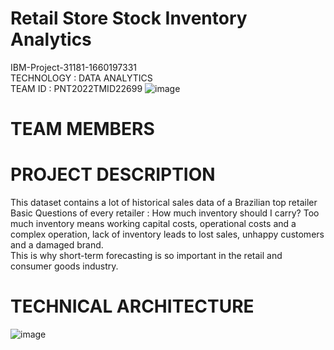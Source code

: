 # Retail Store Stock Inventory Analytics
IBM-Project-31181-1660197331<br>
TECHNOLOGY : DATA ANALYTICS<br>
TEAM ID : PNT2022TMID22699
![image](https://user-images.githubusercontent.com/67099475/203354219-732d7be6-9fc6-42f6-ad52-b4320496605d.png)
# TEAM MEMBERS 
# PROJECT DESCRIPTION
This dataset contains a lot of historical sales data of a Brazilian top retailer<br>
Basic Questions of every retailer : How much inventory should I carry?  Too much inventory means working capital costs, operational costs and a complex operation, lack of inventory leads to lost sales, unhappy customers and a damaged brand.<br>
This is why short-term forecasting is so important in the retail and consumer goods industry.
# TECHNICAL ARCHITECTURE
![image](https://user-images.githubusercontent.com/67099475/203354868-c3ac4c04-7599-4148-81c3-0df728b1def3.png)
